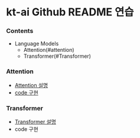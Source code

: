 # kt-ai Github README 연습

### Contents
* Language Models
    * Attention(#attention)
    * Transformer(#Transformer)

### Attention

* [Attention 설명](https://sj-star.tistory.com/)
* [code 구현](https://github.com/sejin-k/AI-Study/blob/master/4.NLP/Attention.ipynb)

### Transformer
* [Transformer 설명](https://sj-star.tistory.com/)
* code 구현